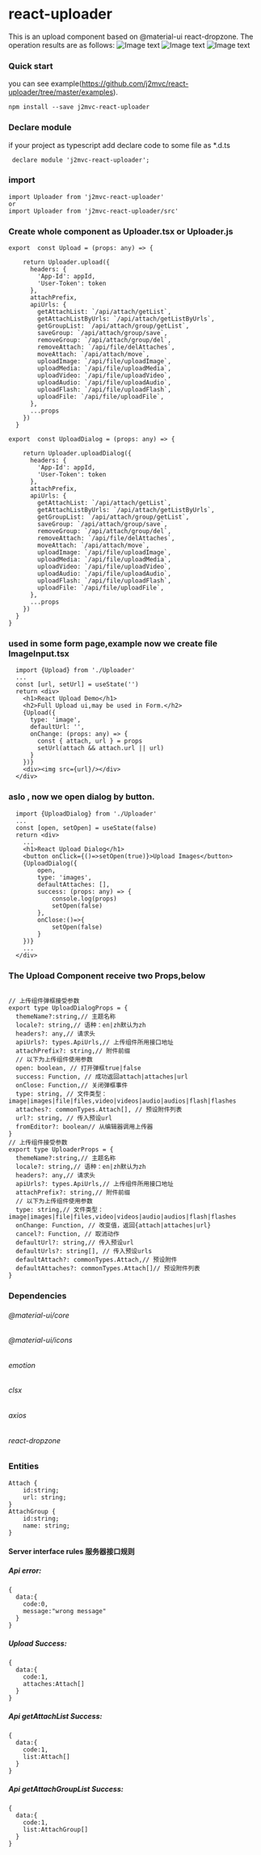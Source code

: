 # react-uploader
This is an upload component based on @material-ui react-dropzone.
The operation results are as follows:
![Image text](https://raw.githubusercontent.com/j2mvc/react-uploader/master/docs/images/1.png)
![Image text](https://github.com/j2mvc/react-uploader/blob/master/docs/images/3.png?raw=true)
![Image text](https://github.com/j2mvc/react-uploader/blob/master/docs/images/4.png?raw=true)
### Quick start 
you can see example(https://github.com/j2mvc/react-uploader/tree/master/examples).
```
npm install --save j2mvc-react-uploader
```
 
### Declare module
if your project as typescript
add declare code to some file as *.d.ts  
```
 declare module 'j2mvc-react-uploader';
```
### import
```
import Uploader from 'j2mvc-react-uploader'
or
import Uploader from 'j2mvc-react-uploader/src'

```
### Create whole component as Uploader.tsx or Uploader.js 
```
export  const Upload = (props: any) => {

    return Uploader.upload({
      headers: {
        'App-Id': appId,
        'User-Token': token
      },
      attachPrefix,
      apiUrls: {
        getAttachList: `/api/attach/getList`,
        getAttachListByUrls: `/api/attach/getListByUrls`,
        getGroupList: `/api/attach/group/getList`,
        saveGroup: `/api/attach/group/save`,
        removeGroup: `/api/attach/group/del`,
        removeAttach: `/api/file/delAttaches`,
        moveAttach: `/api/attach/move`,
        uploadImage: `/api/file/uploadImage`,
        uploadMedia: `/api/file/uploadMedia`,
        uploadVideo: `/api/file/uploadVideo`,
        uploadAudio: `/api/file/uploadAudio`,
        uploadFlash: `/api/file/uploadFlash`,
        uploadFile: `/api/file/uploadFile`,
      },
      ...props
    })
  }
  
export  const UploadDialog = (props: any) => {

    return Uploader.uploadDialog({
      headers: {
        'App-Id': appId,
        'User-Token': token
      },
      attachPrefix,
      apiUrls: {
        getAttachList: `/api/attach/getList`,
        getAttachListByUrls: `/api/attach/getListByUrls`,
        getGroupList: `/api/attach/group/getList`,
        saveGroup: `/api/attach/group/save`,
        removeGroup: `/api/attach/group/del`,
        removeAttach: `/api/file/delAttaches`,
        moveAttach: `/api/attach/move`,
        uploadImage: `/api/file/uploadImage`,
        uploadMedia: `/api/file/uploadMedia`,
        uploadVideo: `/api/file/uploadVideo`,
        uploadAudio: `/api/file/uploadAudio`,
        uploadFlash: `/api/file/uploadFlash`,
        uploadFile: `/api/file/uploadFile`,
      },
      ...props
    })
  }
}
```
### used in some form page,example now we create file ImageInput.tsx

```
  import {Upload} from './Uploader'
  ...
  const [url, setUrl] = useState('')
  return <div>
    <h1>React Upload Demo</h1>
    <h2>Full Upload ui,may be used in Form.</h2>
    {Upload({
      type: 'image',
      defaultUrl: '',
      onChange: (props: any) => {
        const { attach, url } = props
        setUrl(attach && attach.url || url)
      }
    })}
    <div><img src={url}/></div>
  </div>
```

### aslo , now we open dialog by button.
```
  import {UploadDialog} from './Uploader'
  ...
  const [open, setOpen] = useState(false)
  return <div>
    ...
    <h1>React Upload Dialog</h1>
    <button onClick={()=>setOpen(true)}>Upload Images</button>
    {UploadDialog({
        open,
        type: 'images',
        defaultAttaches: [],
        success: (props: any) => {
            console.log(props)
            setOpen(false)
        },
        onClose:()=>{
            setOpen(false)
        }
    })}
    ...
  </div>
```
### The Upload Component receive two Props,below
```

// 上传组件弹框接受参数
export type UploadDialogProps = {
  themeName?:string,// 主题名称
  locale?: string,// 语种：en|zh默认为zh
  headers?: any,// 请求头
  apiUrls?: types.ApiUrls,// 上传组件所用接口地址
  attachPrefix?: string,// 附件前缀
  // 以下为上传组件使用参数
  open: boolean, // 打开弹框true|false
  success: Function, // 成功返回attach|attaches|url
  onClose: Function,// 关闭弹框事件
  type: string, // 文件类型：image|images|file|files,video|videos|audio|audios|flash|flashes
  attaches?: commonTypes.Attach[], // 预设附件列表
  url?: string, // 传入预设url
  fromEditor?: boolean// 从编辑器调用上传器 
}
// 上传组件接受参数
export type UploaderProps = {
  themeName?:string,// 主题名称
  locale?: string,// 语种：en|zh默认为zh
  headers?: any,// 请求头
  apiUrls?: types.ApiUrls,// 上传组件所用接口地址
  attachPrefix?: string,// 附件前缀
  // 以下为上传组件使用参数
  type: string,// 文件类型：image|images|file|files,video|videos|audio|audios|flash|flashes
  onChange: Function, // 改变值，返回{attach|attaches|url}
  cancel?: Function, // 取消动作
  defaultUrl?: string,// 传入预设url
  defaultUrls?: string[], // 传入预设urls
  defaultAttach?: commonTypes.Attach,// 预设附件
  defaultAttaches?: commonTypes.Attach[]// 预设附件列表
}
```

### Dependencies

###### @material-ui/core
###### @material-ui/icons
###### emotion
###### clsx
###### axios
###### react-dropzone

### Entities
```
Attach {
    id:string;
    url: string;
}
AttachGroup {
    id:string;
    name: string;
}
```
#### Server interface rules 服务器接口规则
##### Api error:
```
{
  data:{
    code:0,               
    message:"wrong message"
  }
}
```
##### Upload Success:
```
{
  data:{
    code:1,
    attaches:Attach[]
  }
}
```
##### Api getAttachList Success:
```
{
  data:{
    code:1,
    list:Attach[]
  }
}
```
##### Api getAttachGroupList Success:
```
{
  data:{
    code:1,
    list:AttachGroup[]
  }
}
```